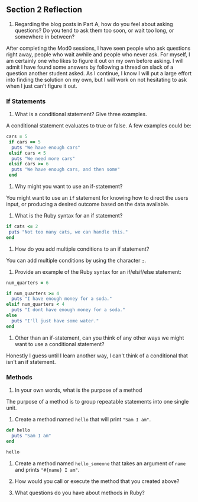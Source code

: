 ## Section 2 Reflection

1. Regarding the blog posts in Part A, how do you feel about asking questions? Do you tend to ask them too soon, or wait too long, or somewhere in between?

After completing the Mod0 sessions, I have seen people who ask questions right away, people who wait awhile and people who never ask. For myself, I am certainly one who likes to figure it out on my own before asking. I will admit I have found some answers by following a thread on slack of a question another student asked. As I continue, I know I will put a large effort into finding the solution on my own, but I will work on not hesitating to ask when I just can't figure it out.

### If Statements

1. What is a conditional statement? Give three examples.

A conditional statement evaluates to true or false. A few examples could be:
```ruby
cars = 5
 if cars == 5
  puts "We have enough cars"
 elsif cars < 5
  puts "We need more cars"
 elsif cars >= 6
  puts "We have enough cars, and then some"
 end
 ```

1. Why might you want to use an if-statement?

You might want to use an `if` statement for knowing how to direct the users input, or producing a desired outcome based on the data available.

1. What is the Ruby syntax for an if statement?

```ruby
if cats <= 2
 puts "Not too many cats, we can handle this."
end
```

1. How do you add multiple conditions to an if statement?

You can add multiple conditions by using the character `;`.

1. Provide an example of the Ruby syntax for an if/elsif/else statement:

```ruby
num_quarters = 6

if num_quarters >= 4
  puts "I have enough money for a soda."
elsif num_quarters < 4
  puts "I dont have enough money for a soda."
else
  puts "I'll just have some water."
end
```

1. Other than an if-statement, can you think of any other ways we might want to use a conditional statement?

Honestly I guess until I learn another way, I can't think of a conditional that isn't an if statement.

### Methods

1. In your own words, what is the purpose of a method

The purpose of a method is to group repeatable statements into one single unit.

1. Create a method named `hello` that will print `"Sam I am"`.

```ruby
def hello
  puts "Sam I am"
end

hello
```

1. Create a method named `hello_someone` that takes an argument of `name` and prints `"#{name} I am"`.

1. How would you call or execute the method that you created above?

1. What questions do you have about methods in Ruby?
